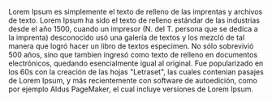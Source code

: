  Lorem Ipsum es simplemente el texto de relleno de las imprentas y archivos de texto. Lorem Ipsum ha sido el texto de relleno estándar de las industrias desde el año 
 1500, cuando un impresor (N. del T. persona que se dedica a la imprenta) desconocido usó una galería de textos y los mezcló de tal manera que logró hacer un libro de 
 textos especimen. No sólo sobrevivió 500 años, sino que tambien ingresó como texto de relleno en documentos electrónicos, quedando esencialmente igual al original. 
 Fue popularizado en los 60s con la creación de las hojas "Letraset", las cuales contenian pasajes de Lorem Ipsum, y más recientemente con software de autoedición, 
 como por ejemplo Aldus PageMaker, el cual incluye versiones de Lorem Ipsum.
    